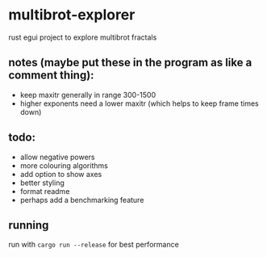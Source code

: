 # multibrot-explorer
rust egui project to explore multibrot fractals

## notes (maybe put these in the program as like a comment thing): 
- keep maxitr generally in range 300-1500
- higher exponents need a lower maxitr (which helps to keep frame times down)

## todo:
- allow negative powers
- more colouring algorithms
- add option to show axes
- better styling
- format readme
- perhaps add a benchmarking feature

## running
run with `cargo run --release` for best performance
